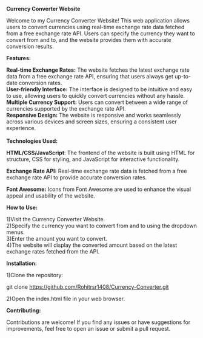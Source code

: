  **Currency Converter Website**

Welcome to my Currency Converter Website! This web application allows users to convert currencies using real-time exchange rate data fetched from a free exchange rate API. Users can specify the currency they want to convert from and to, and the website provides them with accurate conversion results.

<b> Features:</b><br>

**Real-time Exchange Rates:** The website fetches the latest exchange rate data from a free exchange rate API, ensuring that users always get up-to-date conversion rates.<br>
**User-friendly Interface:** The interface is designed to be intuitive and easy to use, allowing users to quickly convert currencies without any hassle.<br>
**Multiple Currency Support:** Users can convert between a wide range of currencies supported by the exchange rate API.<br>
**Responsive Design:** The website is responsive and works seamlessly across various devices and screen sizes, ensuring a consistent user experience.<br><br>
**Technologies Used:**

**HTML/CSS/JavaScript**: The frontend of the website is built using HTML for structure, CSS for styling, and JavaScript for interactive functionality.

**Exchange Rate API:** Real-time exchange rate data is fetched from a free exchange rate API to provide accurate conversion rates.

**Font Awesome:** Icons from Font Awesome are used to enhance the visual appeal and usability of the website.

**How to Use:**

1)Visit the Currency Converter Website.<br>
2)Specify the currency you want to convert from and to using the dropdown menus.<br>
3)Enter the amount you want to convert.<br>
4)The website will display the converted amount based on the latest exchange rates fetched from the API.<br>


**Installation:**

1)Clone the repository:

git clone https://github.com/Rohitrsr1408/Currency-Converter.git

2)Open the index.html file in your web browser.

**Contributing:**<br>

Contributions are welcome! If you find any issues or have suggestions for improvements, feel free to open an issue or submit a pull request.
